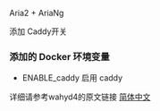 Aria2 + AriaNg

添加 Caddy开关

### 添加的 Docker 环境变量

  * ENABLE_caddy 启用 caddy

详细请参考wahyd4的原文链接
[简体中文](https://github.com/wahyd4/aria2-ariang-docker/blob/master/README.md)

